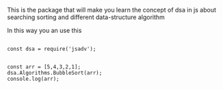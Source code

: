 This is the package that will make you learn the concept of dsa in js about searching sorting and different data-structure algorithm 

In this way you an use this 

```

const dsa = require('jsadv');


const arr = [5,4,3,2,1];
dsa.Algorithms.BubbleSort(arr);
console.log(arr);

```